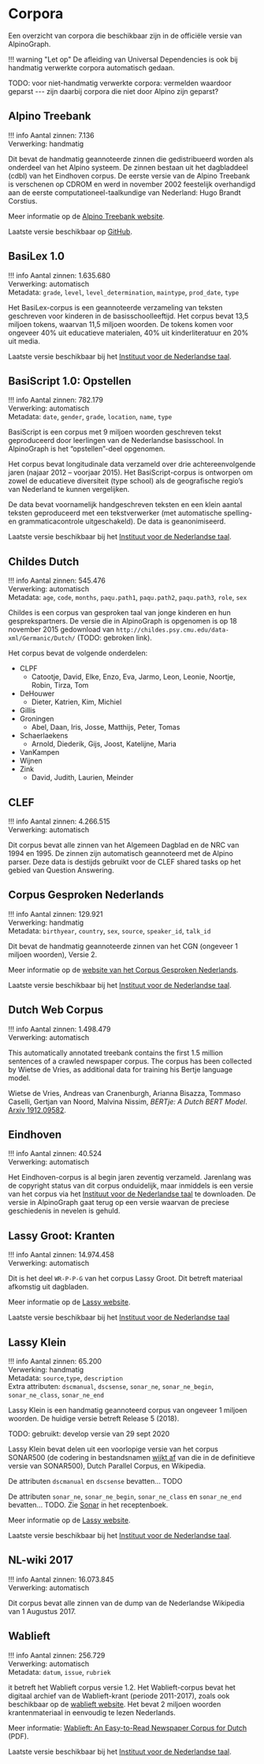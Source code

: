 # Corpora

Een overzicht van corpora die beschikbaar zijn in de officiële versie
van AlpinoGraph.

!!! warning "Let op"
    De afleiding van Universal Dependencies is ook bij
    handmatig verwerkte corpora automatisch gedaan.

TODO: voor niet-handmatig verwerkte corpora: vermelden waardoor
geparst --- zijn daarbij corpora die niet door Alpino zijn geparst?

## Alpino Treebank

!!! info
    Aantal zinnen:  7.136 <br>
    Verwerking: handmatig

Dit bevat de handmatig geannoteerde zinnen die gedistribueerd worden
als onderdeel van het Alpino systeem. De zinnen bestaan uit het
dagbladdeel (cdbl) van het Eindhoven corpus. De eerste versie van de
Alpino Treebank is verschenen op CDROM en werd in november 2002
feestelijk overhandigd aan de eerste computationeel-taalkundige van
Nederland: Hugo Brandt Corstius.

Meer informatie op de [Alpino Treebank website](https://www.let.rug.nl/~vannoord/trees/).

Laatste versie beschikbaar op [GitHub](https://github.com/rug-compling/Alpino).

## BasiLex 1.0

!!! info
    Aantal zinnen: 1.635.680 <br>
    Verwerking: automatisch <br>
    Metadata: `grade`, `level`, `level_determination`, `maintype`, `prod_date`, `type`

Het BasiLex-corpus is een geannoteerde verzameling van teksten geschreven voor kinderen in de basisschoolleeftijd. Het corpus bevat 13,5 miljoen tokens, waarvan 11,5 miljoen woorden. De tokens komen voor ongeveer 40% uit educatieve materialen, 40% uit kinderliteratuur en 20% uit media.

Laatste versie beschikbaar bij het [Instituut voor de Nederlandse taal](https://ivdnt.org/downloads/tstc-basilex-corpus).

## BasiScript 1.0: Opstellen

!!! info
    Aantal zinnen: 782.179 <br>
    Verwerking: automatisch <br>
    Metadata: `date`, `gender`, `grade`, `location`, `name`, `type`

BasiScript is een corpus met 9 miljoen woorden geschreven tekst geproduceerd door leerlingen van de Nederlandse basisschool. In AlpinoGraph is het “opstellen”-deel opgenomen.

Het corpus bevat longitudinale data verzameld over drie achtereenvolgende jaren (najaar 2012 – voorjaar 2015). Het BasiScript-corpus is ontworpen om zowel de educatieve diversiteit (type school) als de geografische regio’s van Nederland te kunnen vergelijken.

De data bevat voornamelijk handgeschreven teksten en een klein aantal teksten geproduceerd met een tekstverwerker (met automatische spelling- en grammaticacontrole uitgeschakeld). De data is geanonimiseerd.

Laatste versie beschikbaar bij het [Instituut voor de Nederlandse taal](https://ivdnt.org/taalmaterialen/1953-tstc-basiscript-corpus-j).

## Childes Dutch

!!! info
    Aantal zinnen: 545.476 <br>
    Verwerking: automatisch <br>
    Metadata: `age`, `code`, `months`, `paqu.path1`, `paqu.path2`, `paqu.path3`, `role`, `sex`

Childes is een corpus van gesproken taal van jonge kinderen en hun
gesprekspartners. De versie die in AlpinoGraph is opgenomen is op 18
november 2015 gedownload van
`http://childes.psy.cmu.edu/data-xml/Germanic/Dutch/` (TODO: gebroken link).

Het corpus bevat de volgende onderdelen:

 * CLPF
     * Catootje, David, Elke, Enzo, Eva, Jarmo, Leon, Leonie, Noortje, Robin, Tirza, Tom
 * DeHouwer
     * Dieter, Katrien, Kim, Michiel
 * Gillis
 * Groningen
     * Abel, Daan, Iris, Josse, Matthijs, Peter, Tomas
 * Schaerlaekens
     * Arnold, Diederik, Gijs, Joost, Katelijne, Maria
 * VanKampen
 * Wijnen
 * Zink
     * David, Judith, Laurien, Meinder



## CLEF

!!! info
    Aantal zinnen: 4.266.515 <br>
    Verwerking: automatisch

Dit corpus bevat alle zinnen van het Algemeen Dagblad en de NRC van
1994 en 1995. De zinnen zijn automatisch geannoteerd met de Alpino
parser. Deze data is destijds gebruikt voor de CLEF shared tasks op
het gebied van Question Answering.

## Corpus Gesproken Nederlands

!!! info
    Aantal zinnen: 129.921 <br>
    Verwerking: handmatig <br>
    Metadata: `birthyear`, `country`, `sex`, `source`, `speaker_id`, `talk_id`

Dit bevat de handmatig geannoteerde zinnen van het CGN (ongeveer 1 miljoen woorden), Versie 2.

Meer informatie op de [website van het Corpus Gesproken Nederlands](http://lands.let.ru.nl/cgn/).

Laatste versie beschikbaar bij het [Instituut voor de Nederlandse taal](https://ivdnt.org/downloads/taalmaterialen/tstc-corpus-gesproken-nederlands).

## Dutch Web Corpus

!!! info
    Aantal zinnen: 1.498.479 <br>
    Verwerking: automatisch

This automatically annotated treebank contains the first 1.5 million
sentences of a crawled newspaper corpus. The corpus has been collected
by Wietse de Vries, as additional data for training his Bertje
language model.

Wietse de Vries, Andreas van Cranenburgh, Arianna Bisazza, Tommaso
Caselli, Gertjan van Noord, Malvina Nissim, *BERTje: A Dutch BERT
Model*. [Arxiv 1912.09582](https://arxiv.org/abs/1912.09582).

## Eindhoven

!!! info
    Aantal zinnen: 40.524 <br>
    Verwerking: automatisch

Het Eindhoven-corpus is al begin jaren zeventig verzameld. Jarenlang
was de copyright status van dit corpus onduidelijk, maar inmiddels is
een versie van het corpus via het
[Instituut voor de Nederlandse taal](https://ivdnt.org/downloads/taalmaterialen/tstc-eindhoven-corpus)
te
downloaden. De versie in AlpinoGraph gaat terug op een versie waarvan de
preciese geschiedenis in nevelen is gehuld.

## Lassy Groot: Kranten

!!! info
    Aantal zinnen: 14.974.458 <br>
    Verwerking: automatisch

Dit is het deel `WR-P-P-G` van het corpus Lassy Groot. Dit betreft materiaal afkomstig uit dagbladen.

Meer informatie op de [Lassy website](https://www.let.rug.nl/vannoord/Lassy/).

Laatste versie beschikbaar bij het [Instituut voor de Nederlandse taal](https://ivdnt.org/taalmaterialen/2056-tstc-lassy-groot-corpus)

## Lassy Klein

!!! info
    Aantal zinnen: 65.200 <br>
    Verwerking: handmatig <br>
    Metadata: `source`,`type`, `description` <br>
    Extra attributen: `dscmanual`, `dscsense`, `sonar_ne`, `sonar_ne_begin`, `sonar_ne_class`, `sonar_ne_end`

Lassy Klein is een handmatig geannoteerd corpus van ongeveer 1 miljoen
woorden. De huidige versie betreft Release 5 (2018).

TODO: gebruikt: develop versie van 29 sept 2020

Lassy Klein bevat delen uit een voorlopige versie van het corpus SONAR500 (de
codering in bestandsnamen
[wijkt af](https://www.let.rug.nl/vannoord/Lassy/Lassy-Klein-Groot.txt) van
die in de definitieve versie van SONAR500), Dutch Parallel Corpus, en Wikipedia.

De attributen `dscmanual` en `dscsense` bevatten... TODO

De attributen  `sonar_ne`, `sonar_ne_begin`, `sonar_ne_class` en
`sonar_ne_end` bevatten... TODO. Zie [Sonar](../recepten/#sonar) in
het receptenboek.



Meer informatie op de [Lassy website](https://www.let.rug.nl/vannoord/Lassy/).

Laatste versie beschikbaar bij het [Instituut voor de Nederlandse taal](https://ivdnt.org/downloads/tstc-lassy-klein-corpus).

## NL-wiki 2017

!!! info
    Aantal zinnen: 16.073.845 <br>
    Verwerking: automatisch

Dit corpus bevat alle zinnen van de dump van de Nederlandse Wikipedia van 1 Augustus 2017.

## Wablieft

!!! info
    Aantal zinnen: 256.729 <br>
    Verwerking: automatisch <br>
    Metadata: `datum`, `issue`, `rubriek`

it betreft het Wablieft corpus versie 1.2. Het Wablieft-corpus bevat
het digitaal archief van de Wablieft-krant (periode 2011-2017), zoals
ook beschikbaar op de
[wablieft website](http://www.wablieft.be/krant/archief).
Het bevat 2 miljoen woorden krantenmateriaal in eenvoudig te lezen
Nederlands.

Meer informatie:
[Wablieft: An Easy-to-Read Newspaper Corpus for Dutch](https://lirias.kuleuven.be/retrieve/548433) (PDF).

Laatste versie beschikbaar bij het [Instituut voor de Nederlandse taal](https://ivdnt.org/downloads/taalmaterialen/tstc-wablieft-corpus-1-2).
